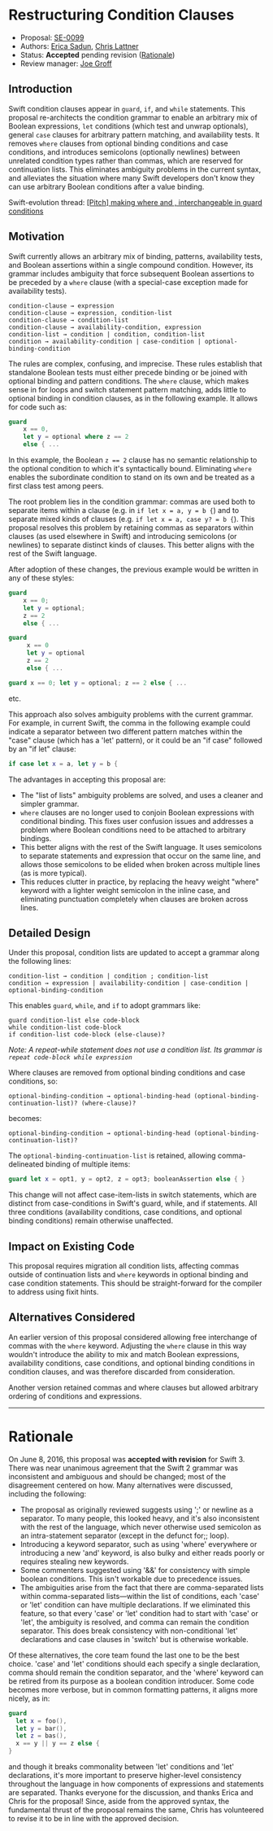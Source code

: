 # Restructuring Condition Clauses

* Proposal: [SE-0099](0099-conditionclauses.md)
* Authors: [Erica Sadun](https://github.com/erica), [Chris Lattner](https://github.com/lattner)
* Status: **Accepted** pending revision ([Rationale](#rationale))
* Review manager: [Joe Groff](https://github.com/jckarter)

## Introduction

Swift condition clauses appear in `guard`, `if`, and `while` statements. This proposal re-architects the condition grammar to enable an arbitrary mix of Boolean expressions, `let` conditions (which test and unwrap optionals), general `case` clauses for arbitrary pattern matching, and availability tests.  It removes `where` clauses from optional binding conditions and case conditions, and introduces semicolons (optionally newlines) between unrelated condition types rather than commas, which are reserved for continuation lists.  This eliminates ambiguity problems in the current syntax, and alleviates the situation where many Swift developers don't know they can use arbitrary Boolean conditions after a value binding.

Swift-evolution thread:
[\[Pitch\] making where and ,	interchangeable in guard conditions](http://thread.gmane.org/gmane.comp.lang.swift.evolution/17926)

## Motivation

Swift currently allows an arbitrary mix of binding, patterns, availability
tests, and Boolean assertions within a single compound condition. However, its grammar includes ambiguity that force subsequent Boolean assertions to be preceded by a `where` clause (with a special-case exception made for availability tests). 

```
condition-clause → expression
condition-clause → expression, condition-list
condition-clause → condition-list
condition-clause → availability-condition, expression
condition-list → condition | condition, condition-list
condition → availability-condition | case-condition | optional-binding-condition
```

The rules are complex, confusing, and imprecise. These rules establish that standalone Boolean tests must either precede binding or be joined with optional binding and pattern conditions. The `where` clause, which makes sense in for loops and switch statement pattern matching, adds little to optional binding in condition clauses, as in the following example. It allows for code such as:

```swift
guard 
    x == 0,
    let y = optional where z == 2 
    else { ... 
```

In this example, the Boolean `z == 2` clause has no semantic relationship to the optional condition to which it's syntactically bound. Eliminating `where` enables the subordinate condition to stand on its own and be treated as a first class test among peers. 

The root problem lies in the condition grammar: commas are used both to separate items within a clause (e.g. in `if let x = a, y = b {`) and to separate mixed kinds of clauses (e.g. `if let x = a, case y? = b {`).  This proposal resolves this problem by retaining commas as separators within clauses (as used elsewhere in Swift) and introducing semicolons (or newlines) to separate distinct kinds of clauses.  This better aligns with the rest of the Swift language.

After adoption of these changes, the previous example would be written in any of
these styles:

```swift
guard
    x == 0;
    let y = optional;
    z == 2 
    else { ... 

guard
     x == 0
     let y = optional
     z == 2 
     else { ... 

guard x == 0; let y = optional; z == 2 else { ... 
```

etc.

This approach also solves ambiguity problems with the current grammar. For example, in current Swift, the comma in the following example could indicate a separator between two different pattern matches within the "case" clause (which has a 'let' pattern), or it could be an "if case" followed by an "if let" clause:

```swift
if case let x = a, let y = b {
```

The advantages in accepting this proposal are:

* The "list of lists" ambiguity problems are solved, and uses a cleaner and simpler grammar.
* `where` clauses are no longer used to conjoin Boolean expressions with conditional binding.  This fixes user confusion issues and addresses a problem where Boolean conditions need to be attached to arbitrary bindings.
* This better aligns with the rest of the Swift language.  It uses semicolons to separate statements and expression that occur on the same line, and allows those semicolons to be elided when broken across multiple lines (as is more typical).  
* This reduces clutter in practice, by replacing the heavy weight "where" keyword with a lighter weight semicolon in the inline case, and eliminating punctuation completely when clauses are broken across lines.

## Detailed Design

Under this proposal, condition lists are updated to accept a grammar along the following lines:

```
‌condition-list → condition | condition ; condition-list
‌condition → expression | availability-condition | case-condition | optional-binding-condition
```

This enables `guard`, `while`, and `if` to adopt grammars like:

```
guard condition-list else code-block
while condition-list code-block
if condition-list code-block (else-clause)?
```

*Note: A repeat-while statement does not use a condition list. Its grammar is `repeat code-block while expression`*

Where clauses are removed from optional binding conditions and case conditions, so:

```
optional-binding-condition → optional-binding-head (optional-binding-continuation-list)? (where-clause)?
```

becomes:

```
optional-binding-condition → optional-binding-head (optional-binding-continuation-list)?
```

The `optional-binding-continuation-list` is retained, allowing comma-delineated binding of multiple items:

```swift
guard let x = opt1, y = opt2, z = opt3; booleanAssertion else { }
```

This change will not affect case-item-lists in switch statements, which are distinct from case-conditions in Swift's guard, while, and if statements. All three conditions (availability conditions, case conditions, and optional binding conditions) remain otherwise unaffected.

## Impact on Existing Code

This proposal requires migration all condition lists, affecting commas outside of continuation lists and `where` keywords in optional binding and case condition statements.  This should be straight-forward for the compiler to address using fixit hints.

## Alternatives Considered

An earlier version of this proposal considered allowing free interchange of commas with the `where` keyword. Adjusting the `where` clause in this way wouldn't introduce the ability to mix and match Boolean expressions, availability conditions, case conditions, and optional binding conditions in condition clauses, and was therefore discarded from
consideration.

Another version retained commas and where clauses but allowed arbitrary ordering of conditions and expressions.

-----------------------------------------

# Rationale

On June 8, 2016, this proposal was **accepted with revision** for Swift 3.
There was near unanimous agreement that the Swift 2 grammar was inconsistent
and ambiguous and should be changed; most of the disagreement centered on how.
Many alternatives were discussed, including the following:

- The proposal as originally reviewed suggests using ';' or newline as a
  separator. To many people, this looked heavy, and it's also inconsistent with
  the rest of the language, which never otherwise used semicolon as an
  intra-statement separator (except in the defunct for;; loop).
- Introducing a keyword separator, such as using 'where' everywhere or
  introducing a new 'and' keyword, is also bulky and either reads poorly or
  requires stealing new keywords.
- Some commenters suggested using '&&' for consistency with simple boolean
  conditions. This isn't workable due to precedence issues.
- The ambiguities arise from the fact that there are comma-separated lists
  within comma-separated lists—within the list of conditions, each 'case' or
  'let' condition can have multiple declarations. If we eliminated this
  feature, so that every 'case' or 'let' condition had to start with 'case' or
  'let', the ambiguity is resolved, and comma can remain the condition
  separator. This does break consistency with non-conditional 'let'
  declarations and case clauses in 'switch' but is otherwise workable.

Of these alternatives, the core team found the last one to be the best choice.
'case' and 'let' conditions should each specify a single declaration, comma
should remain the condition separator, and the 'where' keyword can be retired
from its purpose as a boolean condition introducer. Some code becomes more
verbose, but in common formatting patterns, it aligns more nicely, as in:

```swift
guard
  let x = foo(),
  let y = bar(),
  let z = bas(),
  x == y || y == z else {
}
```

and though it breaks commonality between 'let' conditions and 'let'
declarations, it's more important to preserve higher-level consistency
throughout the language in how components of expressions and statements are
separated. Thanks everyone for the discussion, and thanks Erica and Chris for
the proposal! Since, aside from the approved syntax, the fundamental thrust of
the proposal remains the same, Chris has volunteered to revise it to be in line
with the approved decision.
